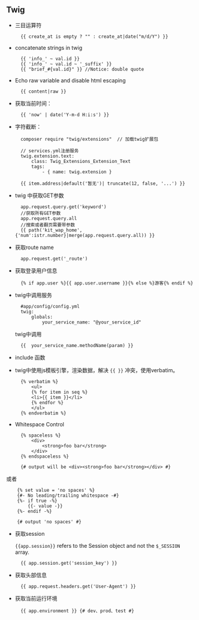 ## Twig
- 三目运算符
	
		{{ create_at is empty ? "" : create_at|date("m/d/Y") }}
- concatenate strings in twig

		{{ 'info_' ~ val.id }}
		{{ 'info_' ~ val.id ~ '_suffix' }}
		{{ "brief_#{val.id}" }} //Notice: double quote

- Echo raw variable and disable html escaping

    	{{ content|raw }}

- 获取当前时间：

    	{{ 'now' | date('Y-m-d H:i:s') }}

- 字符截断：

		composer require "twig/extensions"  // 加载twig扩展包
	
		// services.yml注册服务
		twig.extension.text:
	        class: Twig_Extensions_Extension_Text
	        tags:
	            - { name: twig.extension }
	
	    {{ item.address|default('暂无')| truncate(12, false, '...') }}

- twig 中获取GET参数

	    app.request.query.get('keyword')
		//获取所有GET参数
		app.request.query.all
		//搜索或者翻页需要带参数
		{{ path('kit_wap_home', {'num':istr.number}|merge(app.request.query.all)) }}
- 获取route name

		app.request.get('_route')

- 获取登录用户信息

		{% if app.user %}{{ app.user.username }}{% else %}游客{% endif %}
- twig中调用服务

		#app/config/config.yml
		twig:
		    globals:
		        your_service_name: "@your_service_id"
	
	twig中调用
	
		{{ 	your_service_name.methodName(param) }}
- include 函数 
- twig中使用js模板引擎，渲染数据，解决 `{{ }}` 冲突，使用verbatim。

	    {% verbatim %}
		    <ul>
		    {% for item in seq %}
		    <li>{{ item }}</li>
		    {% endfor %}
		    </ul>
	    {% endverbatim %}
- Whitespace Control

		{% spaceless %}
		    <div>
		        <strong>foo bar</strong>
		    </div>
		{% endspaceless %}
		
		{# output will be <div><strong>foo bar</strong></div> #}
或者

		{% set value = 'no spaces' %}
		{#- No leading/trailing whitespace -#}
		{%- if true -%}
		    {{- value -}}
		{%- endif -%}
		
		{# output 'no spaces' #}
- 获取session 

	`{{app.session}}` refers to the Session object and not the `$_SESSION` array.

		{{ app.session.get('session_key') }}
- 获取头部信息

		{{ app.request.headers.get('User-Agent') }}
- 获取当前运行环境

		{{ app.environment }} {# dev、prod、test #}